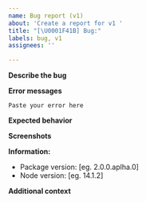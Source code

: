 ```yaml
---
name: Bug report (v1)
about: 'Create a report for v1 '
title: "[\U0001F41B] Bug:"
labels: bug, v1
assignees: ''

---
```


**Describe the bug**
<!-- A clear and concise description of what the bug is. -->

**Error messages**
<!-- Please format the appropriately -->
```shell
Paste your error here
```

**Expected behavior**
<!-- A clear and concise description of what you expected to happen. -->

**Screenshots**
<!-- If applicable, add screenshots to help explain your problem. -->

**Information:**
- Package version: [eg. 2.0.0.aplha.0]
- Node version: [eg. 14.1.2]

**Additional context**
<!-- Add any other context about the problem here. -->
